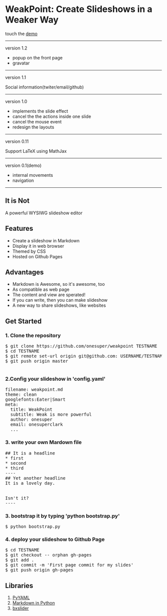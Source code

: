 # WeakPoint: Create Slideshows in a Weaker Way

touch the [demo](http://blog.chengyichao.info/weakpoint/)


--------------------
version 1.2

* popup on the front page
* gravatar 

---------------
version 1.1

Social information(twiter/email/github)

---------------
version 1.0

* implements the slide effect
* cancel the the actions inside one slide
* cancel the mouse event
* redesign the layouts 

------------
version 0.11

Support LaTeX using MathJax

---------------

version 0.1(demo)

* internal movements
* navigation

--------------------



## It is Not

A powerful WYSIWG slideshow editor  


## Features


* Create a slideshow in Markdown
* Display it in web browser
* Themed by CSS
* Hosted on Github Pages


## Advantages

* Markdown is Awesome, so it's awesome, too
* As compatible as web page
* The content and view are sperated!
* If you can write, then you can make slideshow
* A new way to share slideshows, like websites

## Get Started

### 1. Clone the repository


<pre>
$ git clone https://github.com/onesuper/weakpoint TESTNAME
$ cd TESTNAME
$ git remote set-url origin git@github.com: USERNAME/TESTNAME.git
$ git push origin master
 </pre>
 
 
###  2.Config your slideshow in 'config.yaml'

<pre>
filename: weakpoint.md
theme: clean
googlefonts:Eater|Smart
meta:
  title: WeakPoint
  subtitle: Weak is more powerful
  author: onesuper
  email: onesuperclark
  ...
</pre>

### 3. write your own Mardown file 

<pre>
## It is a headline
* first
* second
* third
----
## Yet another headline
It is a lovely day.


Isn't it?
----
</pre>

### 3. bootstrap it by typing 'python bootstrap.py'

<pre>
$ python bootstrap.py
</pre>

### 4. deploy your slideshow to Github Page

<pre>
$ cd TESTNAME
$ git checkout -- orphan gh-pages
$ git add .
$ git commit -m 'First page commit for my slides'
$ git push origin gh-pages
</pre>

## Libraries

1. [PyYAML](http://pyyaml.org/)
2. [Markdown in Python](http://freewisdom.org/projects/python-markdown/)
3. [bxslider](http://bxslider.com)
